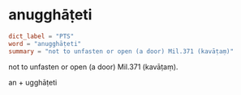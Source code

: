 # anugghāṭeti

``` toml
dict_label = "PTS"
word = "anugghāṭeti"
summary = "not to unfasten or open (a door) Mil.371 (kavāṭaṃ)"
```

not to unfasten or open (a door) Mil.371 (kavāṭaṃ).

an \+ ugghāṭeti

